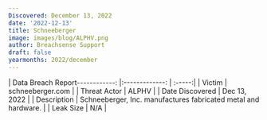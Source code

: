 ```yaml
---
Discovered: December 13, 2022
date: '2022-12-13'
title: Schneeberger
image: images/blog/ALPHV.png
author: Breachsense Support
draft: false
yearmonths: 2022/december
---
```


| Data Breach Report------------:     |:-------------:    | :-----:|
| Victim      | schneeberger.com      | 
| Threat Actor      | ALPHV      | 
| Date Discovered      | Dec 13, 2022      | 
| Description      | Schneeberger, Inc. manufactures fabricated metal and hardware.      | 
| Leak Size      | N/A      | 

